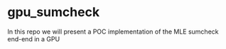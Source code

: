 # gpu_sumcheck
 In this repo we will present a POC implementation of the MLE sumcheck end-end in a GPU
